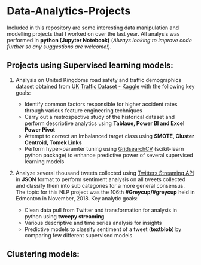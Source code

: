 # Data-Analytics-Projects

Included in this repository are some interesting data manipulation and modelling projects that I worked on over the last year. All analysis was performed in **python (Jupyter Notebook)** (*Always looking to improve code further so any suggestions are welcome!*).

## Projects using Supervised learning models: 

1. Analysis on United Kingdoms road safety and traffic demographics dataset obtained from [UK Traffic Dataset - Kaggle](https://www.kaggle.com/tsiaras/uk-road-safety-accidents-and-vehicles#Accident_Information.csv) with the following key goals: 
    * Identify common factors responsible for higher accident rates through various feature engineering techniques
    * Carry out a restrospective study of the historical dataset and perform descriptive analytics using **Tablaue, Power BI and Excel Power Pivot**
    * Attempt to correct an Imbalanced target class using **SMOTE, Cluster Centroid, Tomek Links**
    * Perform hyper-paramter tuning using [GridsearchCV](https://scikit-learn.org/stable/modules/grid_search.html) (scikit-learn python package) to enhance predictive power of several supervised learning models

2. Analyze several thousand tweets collected using [Twitters Streaming API](http://docs.tweepy.org/en/v3.5.0/api.html) in **JSON** format to perform sentiment analysis on all tweets collected and classify them into sub categories for a more general consensus. The topic for this NLP project was the 106th **#Greycup/#greycup** held in Edmonton in November, 2018. Key analytic goals:
    * Clean data pull from Twitter and transformation for analysis in python using **tweepy streaming**
    * Various descriptive and time series analysis for insights 
    * Predictive models to classify sentiment of a tweet (**textblob**) by comparing few different supervised models
 
 
 
## Clustering models:

   
 
    
